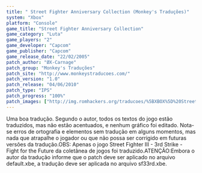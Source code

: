 ```yaml
---
title: " Street Fighter Anniversary Collection (Monkey's Traduções)"
system: "Xbox"
platform: "Console"
game_title: "Street Fighter Anniversary Collection"
game_category: "Luta"
game_players: "2"
game_developer: "Capcom"
game_publisher: "Capcom"
game_release_date: "22/02/2005"
patch_author: "ØX-Carnage"
patch_group: "Monkey's Traduções"
patch_site: "http://www.monkeystraducoes.com/"
patch_version: "1.0"
patch_release: "04/06/2010"
patch_type: "IPS"
patch_progress: "100%"
patch_images: ["http://img.romhackers.org/traducoes/%5BXBOX%5D%20Street%20Fighter%20Anniversary%20Collection%20-%20Monkey's%20Tradu%C3%A7%C3%B5es%20-%201.jpg","http://img.romhackers.org/traducoes/%5BXBOX%5D%20Street%20Fighter%20Anniversary%20Collection%20-%20Monkey's%20Tradu%C3%A7%C3%B5es%20-%202.jpg","http://img.romhackers.org/traducoes/%5BXBOX%5D%20Street%20Fighter%20Anniversary%20Collection%20-%20Monkey's%20Tradu%C3%A7%C3%B5es%20-%203.jpg"]
---
```

Uma boa tradução. Segundo o autor, todos os textos do jogo estão traduzidos, mas não estão acentuados, e nenhum gráfico foi editado. Nota-se erros de ortografia e elementos sem tradução em alguns momentos, mas nada que atrapalhe o jogador ou que não possa ser corrigido em futuras versões da tradução.OBS: Apenas o jogo Street Fighter III - 3rd Strike - Fight for the Future da coletânea de jogos foi traduzido.ATENÇÃO:Embora o autor da tradução informe que o patch deve ser aplicado no arquivo default.xbe, a tradução deve ser aplicada no arquivo sf33rd.xbe.